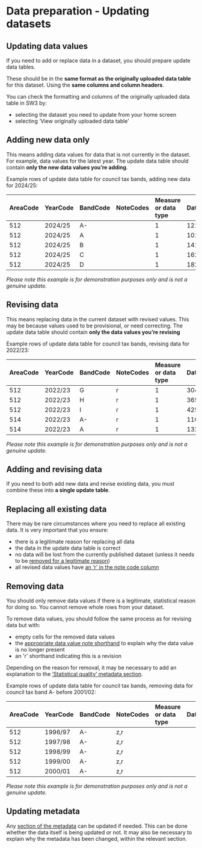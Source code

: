 # Data preparation - Updating datasets

## Updating data values

If you need to add or replace data in a dataset, you should prepare update data tables.

These should be in the **same format as the originally uploaded data table** for this dataset. Using the **same columns and column headers**.

You can check the formatting and columns of the originally uploaded data table in SW3 by:

- selecting the dataset you need to update from your home screen
- selecting ‘View originally uploaded data table’

## Adding new data only

This means adding data values for data that is not currently in the dataset. For example, data values for the latest year. The update data table should contain **only the new data values you’re adding**.

Example rows of update data table for council tax bands, adding new data for 2024/25:

| AreaCode | YearCode | BandCode | NoteCodes | Measure or data type | Data    |
| :------- | :------- | :------- | :-------- | :------------------- | :------ |
| 512      | 2024/25  | A-       |           | 1                    | 1216.86 |
| 512      | 2024/25  | A        |           | 1                    | 1014.05 |
| 512      | 2024/25  | B        |           | 1                    | 1419.67 |
| 512      | 2024/25  | C        |           | 1                    | 1622.48 |
| 512      | 2024/25  | D        |           | 1                    | 1825.30 |

_Please note this example is for demonstration purposes only and is not a genuine update._

## Revising data

This means replacing data in the current dataset with revised values. This may be because values used to be provisional, or need correcting. The update data table should contain **only the data values you’re revising**

Example rows of update data table for council tax bands, revising data for 2022/23:

| AreaCode | YearCode | BandCode | NoteCodes | Measure or data type | Data    |
| :------- | :------- | :------- | :-------- | :------------------- | :------ |
| 512      | 2022/23  | G        | r         | 1                    | 3042.10 |
| 512      | 2022/23  | H        | r         | 1                    | 3650.60 |
| 512      | 2022/23  | I        | r         | 1                    | 4259.03 |
| 514      | 2022/23  | A-       | r         | 1                    | 1104.00 |
| 514      | 2022/23  | A        | r         | 1                    | 1324.80 |

_Please note this example is for demonstration purposes only and is not a genuine update._

## Adding and revising data

If you need to both add new data and revise existing data, you must combine these into **a single update table**.

## Replacing all existing data

There may be rare circumstances where you need to replace all existing data. It is very important that you ensure:

- there is a legitimate reason for replacing all data
- the data in the update data table is correct
- no data will be lost from the currently published dataset (unless it needs to be [removed for a legitimate reason](#guidance-removing-data))
- all revised data values have [an ‘r’ in the note code column](Data-preparation-‐-New-datasets#guidance-notes)

## Removing data

You should only remove data values if there is a legitimate, statistical reason for doing so. You cannot remove whole rows from your dataset.

To remove data values, you should follow the same process as for revising data but with:

- empty cells for the removed data values
- the [appropriate data value note shorthand](Data-preparation-‐-New-datasets#guidance-notes) to explain why the data value is no longer present
- an 'r’ shorthand indicating this is a revision

Depending on the reason for removal, it may be necessary to add an explanation to the [‘Statistical quality’ metadata section](Data-preparation-‐-New-datasets#guidance-statistical-quality).

Example rows of update data table for council tax bands, removing data for council tax band A- before 2001/02:

| AreaCode | YearCode | BandCode | NoteCodes | Measure or data type | Data   |
| :------- | :------- | :------- | :-------- | :------------------- | :----- |
| 512      | 1996/97  | A-       | z,r       |                      |        |
| 512      | 1997/98  | A-       | z,r       |                      |        |
| 512      | 1998/99  | A-       | z,r       |                      |        |
| 512      | 1999/00  | A-       | z,r       |                      |        |
| 512      | 2000/01  | A-       | z,r       |                      |        |

_Please note this example is for demonstration purposes only and is not a genuine update._

## Updating metadata

Any [section of the metadata](Data-preparation-‐-New-datasets#guidance-metadata) can be updated if needed. This can be done whether the data itself is being updated or not. It may also be necessary to explain why the metadata has been changed, within the relevant section.
